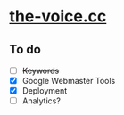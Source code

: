 # [the-voice.cc](https://the-voice.cc)

## To do

- [ ] ~~Keywords~~
- [x] Google Webmaster Tools
- [x] Deployment
- [ ] Analytics?
